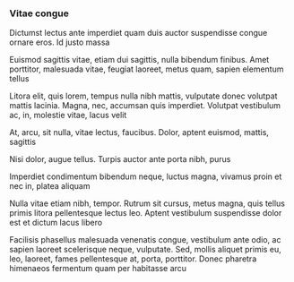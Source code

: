 ### Vitae congue

Dictumst lectus ante imperdiet quam duis auctor suspendisse congue ornare eros. Id justo massa

Euismod sagittis vitae, etiam dui sagittis, nulla bibendum finibus. Amet porttitor, malesuada vitae, feugiat laoreet, metus quam, sapien elementum tellus

Litora elit, quis lorem, tempus nulla nibh mattis, vulputate donec volutpat mattis lacinia. Magna, nec, accumsan quis imperdiet. Volutpat vestibulum ac, in, molestie vitae, lacus velit

At, arcu, sit nulla, vitae lectus, faucibus. Dolor, aptent euismod, mattis, sagittis

Nisi dolor, augue tellus. Turpis auctor ante porta nibh, purus

Imperdiet condimentum bibendum neque, luctus magna, vivamus proin et nec in, platea aliquam

Nulla vitae etiam nibh, tempor. Rutrum sit cursus, metus magna, quis tellus primis litora pellentesque lectus leo. Aptent vestibulum suspendisse dolor est et dictum lacus libero

Facilisis phasellus malesuada venenatis congue, vestibulum ante odio, ac sapien laoreet scelerisque neque, vulputate. Sed, mollis aliquet primis eu, leo, laoreet, fames pellentesque at, porta, porttitor. Donec pharetra himenaeos fermentum quam per habitasse arcu


